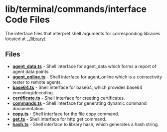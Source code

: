 # lib/terminal/commands/interface Code Files
The interface files that interpret shell arguments for corresponding libraries located at [../library/](../library/).

## Files
<!-- Do not edit below this line.  Contents dynamically populated. -->

* **[agent_data.ts](agent_data.ts)**     - Shell interface for agent_data which forms a report of agent data points.
* **[agent_online.ts](agent_online.ts)** - Shell interface for agent_online which is a connectivity tester to remote agents.
* **[base64.ts](base64.ts)**             - Shell interface for base64, which provides base64 encoding/decoding.
* **[certificate.ts](certificate.ts)**   - Shell interface for creating certificates.
* **[commands.ts](commands.ts)**         - Shell interface for generating dynamic command documentation.
* **[copy.ts](copy.ts)**                 - Shell interface for the file copy command.
* **[get.ts](get.ts)**                   - Shell interface for http get command.
* **[hash.ts](hash.ts)**                 - Shell interface to library hash, which generates a hash string.